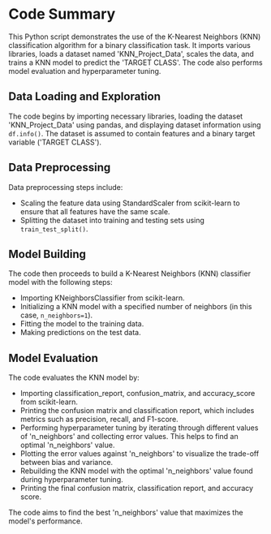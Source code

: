 # Code Summary

This Python script demonstrates the use of the K-Nearest Neighbors (KNN) classification algorithm for a binary classification task. It imports various libraries, loads a dataset named 'KNN_Project_Data', scales the data, and trains a KNN model to predict the 'TARGET CLASS'. The code also performs model evaluation and hyperparameter tuning.

## Data Loading and Exploration

The code begins by importing necessary libraries, loading the dataset 'KNN_Project_Data' using pandas, and displaying dataset information using `df.info()`. The dataset is assumed to contain features and a binary target variable ('TARGET CLASS'). 

## Data Preprocessing

Data preprocessing steps include:
- Scaling the feature data using StandardScaler from scikit-learn to ensure that all features have the same scale.
- Splitting the dataset into training and testing sets using `train_test_split()`.

## Model Building

The code then proceeds to build a K-Nearest Neighbors (KNN) classifier model with the following steps:
- Importing KNeighborsClassifier from scikit-learn.
- Initializing a KNN model with a specified number of neighbors (in this case, `n_neighbors=1`).
- Fitting the model to the training data.
- Making predictions on the test data.

## Model Evaluation

The code evaluates the KNN model by:
- Importing classification_report, confusion_matrix, and accuracy_score from scikit-learn.
- Printing the confusion matrix and classification report, which includes metrics such as precision, recall, and F1-score.
- Performing hyperparameter tuning by iterating through different values of 'n_neighbors' and collecting error values. This helps to find an optimal 'n_neighbors' value.
- Plotting the error values against 'n_neighbors' to visualize the trade-off between bias and variance.
- Rebuilding the KNN model with the optimal 'n_neighbors' value found during hyperparameter tuning.
- Printing the final confusion matrix, classification report, and accuracy score.

The code aims to find the best 'n_neighbors' value that maximizes the model's performance.
